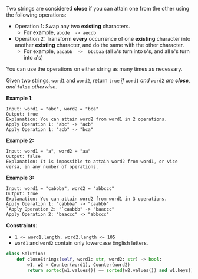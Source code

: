 Two strings are considered  **close**  if you can attain one from the other using the following operations:

-   Operation 1: Swap any two  **existing**  characters.
    -   For example,  `abcde  -> aecdb`
-   Operation 2: Transform  **every**  occurrence of one  **existing**  character into another  **existing**  character, and do the same with the other character.
    -   For example,  `aacabb  ->  bbcbaa`  (all  `a`'s turn into  `b`'s, and all  `b`'s turn into  `a`'s)

You can use the operations on either string as many times as necessary.

Given two strings,  `word1`  and  `word2`, return  `true` _if_ `word1` _and_ `word2` _are  **close**, and_ `false` _otherwise._

**Example 1:**
```
Input: word1 = "abc", word2 = "bca"
Output: true
Explanation: You can attain word2 from word1 in 2 operations.
Apply Operation 1: "abc" -> "acb"
Apply Operation 1: "acb" -> "bca"
```

**Example 2:**
```
Input: word1 = "a", word2 = "aa"
Output: false
Explanation: It is impossible to attain word2 from word1, or vice versa, in any number of operations.
```

**Example 3:**
```
Input: word1 = "cabbba", word2 = "abbccc"
Output: true
Explanation: You can attain word2 from word1 in 3 operations.
Apply Operation 1: "cabbba" -> "caabbb"
`Apply Operation 2: "`caabbb" -> "baaccc"
Apply Operation 2: "baaccc" -> "abbccc"
```

**Constraints:**

-   `1 <= word1.length, word2.length <= 105`
-   `word1`  and  `word2`  contain only lowercase English letters.


```python
class Solution:
    def closeStrings(self, word1: str, word2: str) -> bool:
        w1, w2 = Counter(word1), Counter(word2)
        return sorted(w1.values()) == sorted(w2.values()) and w1.keys() == w2.keys()
```